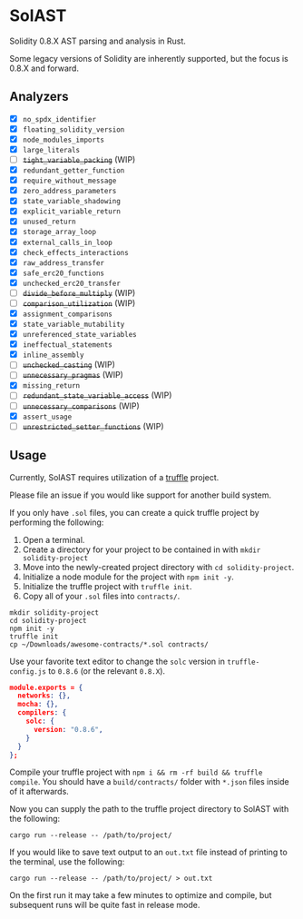 # SolAST
Solidity 0.8.X AST parsing and analysis in Rust.

Some legacy versions of Solidity are inherently supported, but the focus is 0.8.X and forward.

## Analyzers

- [x] `no_spdx_identifier`
- [x] `floating_solidity_version`
- [x] `node_modules_imports`
- [x] `large_literals`
- [ ] ~~`tight_variable_packing`~~ (WIP)
- [x] `redundant_getter_function`
- [x] `require_without_message`
- [x] `zero_address_parameters`
- [x] `state_variable_shadowing`
- [x] `explicit_variable_return`
- [x] `unused_return`
- [x] `storage_array_loop`
- [x] `external_calls_in_loop`
- [x] `check_effects_interactions`
- [x] `raw_address_transfer`
- [x] `safe_erc20_functions`
- [x] `unchecked_erc20_transfer`
- [ ] ~~`divide_before_multiply`~~ (WIP)
- [ ] ~~`comparison_utilization`~~ (WIP)
- [x] `assignment_comparisons`
- [x] `state_variable_mutability`
- [x] `unreferenced_state_variables`
- [x] `ineffectual_statements`
- [x] `inline_assembly`
- [ ] ~~`unchecked_casting`~~ (WIP)
- [ ] ~~`unnecessary_pragmas`~~ (WIP)
- [x] `missing_return`
- [ ] ~~`redundant_state_variable_access`~~ (WIP)
- [ ] ~~`unnecessary_comparisons`~~ (WIP)
- [x] `assert_usage`
- [ ] ~~`unrestricted_setter_functions`~~ (WIP)

## Usage

Currently, SolAST requires utilization of a [truffle](https://www.trufflesuite.com/) project.

Please file an issue if you would like support for another build system.

If you only have `.sol` files, you can create a quick truffle project by performing the following:

1. Open a terminal.
2. Create a directory for your project to be contained in with `mkdir solidity-project`
3. Move into the newly-created project directory with `cd solidity-project`.
4. Initialize a node module for the project with `npm init -y`.
5. Initialize the truffle project with `truffle init`.
6. Copy all of your `.sol` files into `contracts/`.

```Shell
mkdir solidity-project
cd solidity-project
npm init -y
truffle init
cp ~/Downloads/awesome-contracts/*.sol contracts/
```

Use your favorite text editor to change the `solc` version in `truffle-config.js` to `0.8.6` (or the relevant `0.8.X`).

```Json
module.exports = {
  networks: {},
  mocha: {},
  compilers: {
    solc: {
      version: "0.8.6",
    }
  }
};
```

Compile your truffle project with `npm i && rm -rf build && truffle compile`.
You should have a `build/contracts/` folder with `*.json` files inside of it afterwards.

Now you can supply the path to the truffle project directory to SolAST with the following:
```Shell
cargo run --release -- /path/to/project/
```

If you would like to save text output to an `out.txt` file instead of printing to the terminal, use the following:
```Shell
cargo run --release -- /path/to/project/ > out.txt
```

On the first run it may take a few minutes to optimize and compile, but subsequent runs will be quite fast in release mode.
